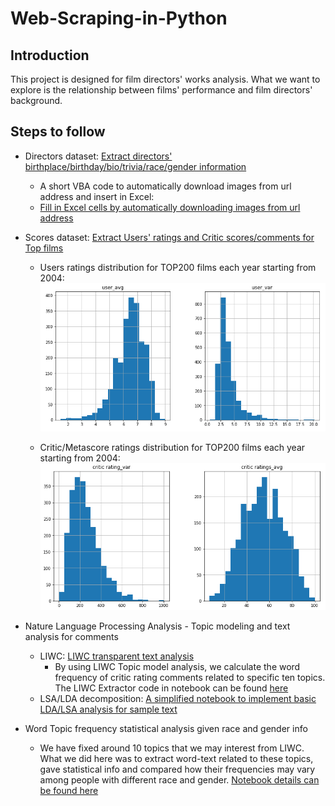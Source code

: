 # Web-Scraping-in-Python
## Introduction
This project is designed for film directors' works analysis. What we want to explore is the relationship between films' performance and film directors' background.

## Steps to follow
- Directors dataset: [Extract directors' birthplace/birthday/bio/trivia/race/gender information](https://github.com/MengyaoHuang/Web-Scraping-in-Python/blob/master/web%20scrapping.ipynb)
  - A short VBA code to automatically download images from url address and insert in Excel:
  - [Fill in Excel cells by automatically downloading images from url address](https://github.com/MengyaoHuang/Web-Scraping-in-Python/blob/master/VB%20fill%20in%20images%20through%20downloads.txt)

- Scores dataset: [Extract Users' ratings and Critic scores/comments for Top films](https://github.com/MengyaoHuang/Web-Scraping-in-Python/blob/master/score_scraping.ipynb)
  - Users ratings distribution for TOP200 films each year starting from 2004:
  ![](https://github.com/MengyaoHuang/Web-Scraping-in-Python/blob/master/Users.PNG)
  
  - Critic/Metascore ratings distribution for TOP200 films each year starting from 2004:
  ![](https://github.com/MengyaoHuang/Web-Scraping-in-Python/blob/master/Critics.PNG)
  
 - Nature Language Processing Analysis - Topic modeling and text analysis for comments
    - LIWC: [LIWC transparent text analysis](https://www.cs.cmu.edu/~ylataus/files/TausczikPennebaker2010.pdf)
      - By using LIWC Topic model analysis, we calculate the word frequency of critic rating comments related to specific ten topics. The LIWC Extractor code in notebook can be found [here](https://github.com/MengyaoHuang/Web-Scraping-in-Python/blob/master/LIWC%20implementation.ipynb)
    - LSA/LDA decomposition: [A simplified notebook to implement basic LDA/LSA analysis for sample text](https://github.com/MengyaoHuang/Web-Scraping-in-Python/blob/master/Topic%20model%20analysis.ipynb)
- Word Topic frequency statistical analysis given race and gender info
  - We have fixed around 10 topics that we may interest from LIWC. What we did here was to extract word-text related to these topics, gave statistical info and compared how their frequencies may vary among people with different race and gender. [Notebook details can be found here](https://github.com/MengyaoHuang/Web-Scraping-in-Python/blob/master/Word%20Topic%20frequency%20analysis.ipynb)
